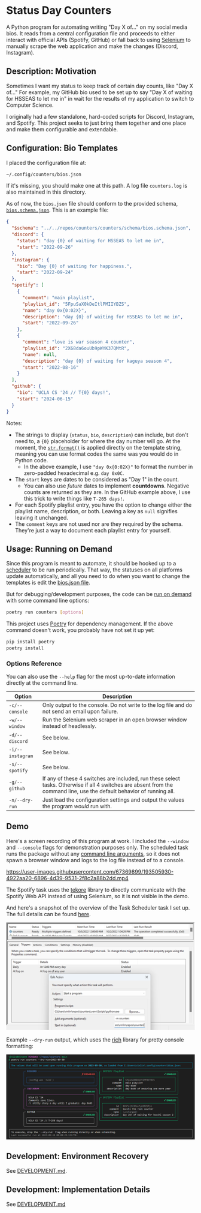 # Status Day Counters

<!-- > :mega: This README is mostly for future me if I decide to come back and
> review/enhance this project. If by any chance you are a stray visitor, you're
> welcome to use this code and instructions to mess around with your social
> media accounts too. -->

A Python program for automating writing "Day X of..." on my social media bios.
It reads from a central configuration file and proceeds to either interact with
official APIs (Spotify, GitHub) or fall back to using
[Selenium](https://selenium-python.readthedocs.io/index.html) to manually scrape
the web application and make the changes (Discord, Instagram).


## Description: Motivation

Sometimes I want my status to keep track of certain day counts, like "Day X
of..." For example, my GitHub bio used to be set up to say "Day X of waiting for
HSSEAS to let me in" in wait for the results of my application to switch to
Computer Science.

I originally had a few standalone, hard-coded scripts for Discord, Instagram,
and Spotify. This project seeks to just bring them together and one place and
make them configurable and extendable.

<!--
The original standalone scripts are included in the [standalones](standalones)
directory just for record. I am 100% sure they do not work anymore.
-->


## Configuration: Bio Templates

I placed the configuration file at:

```sh
~/.config/counters/bios.json
```

If it's missing, you should make one at this path. A log file `counters.log` is
also maintained in this directory.

As of now, the `bios.json` file should conform to the provided schema,
[`bios.schema.json`](counters/schema/bios.schema.json). This is an example file:

```json
{
  "$schema": "../../repos/counters/counters/schema/bios.schema.json",
  "discord": {
    "status": "day {0} of waiting for HSSEAS to let me in",
    "start": "2022-09-26"
  },
  "instagram": {
    "bio": "Day {0} of waiting for happiness.",
    "start": "2022-09-24"
  },
  "spotify": [
    {
      "comment": "main playlist",
      "playlist_id": "5FpuSaX0kDeItlPMIIYBZS",
      "name": "day 0x{0:02X}",
      "description": "day {0} of waiting for HSSEAS to let me in",
      "start": "2022-09-26"
    },
    {
      "comment": "love is war season 4 counter",
      "playlist_id": "2X68da6ouUb9pWYK37QMtR",
      "name": null,
      "description": "day {0} of waiting for kaguya season 4",
      "start": "2022-08-16"
    }
  ],
  "github": {
    "bio": "UCLA CS '24 // T{0} days!",
    "start": "2024-06-15"
  }
}
```

Notes:

* The strings to display (`status`, `bio`, `description`) can include, but don't
  need to, a `{0}` placeholder for where the day number will go. At the moment,
  the
  [`str.format()`](https://docs.python.org/3/library/stdtypes.html#str.format)
  is applied directly on the template string, meaning you can use format codes
  the same was you would do in Python code.
  * In the above example, I use `"day 0x{0:02X}"` to format the number in
    zero-padded hexadecimal e.g. `day 0x0C`.
* The `start` keys are dates to be considered as "Day 1" in the count.
  * You can also use *future* dates to implement **countdowns**. Negative counts
    are returned as they are. In the GitHub example above, I use this trick
    to write things like `T-265 days!`.
* For each Spotify playlist entry, you have the option to change either the
  playlist name, description, or both. Leaving a key as `null` signifies leaving
  it unchanged.
* The `comment` keys are not used nor are they required by the schema. They're
  just a way to document each playlist entry for yourself.


## Usage: Running on Demand

Since this program is meant to automate, it should be hooked up to a
[scheduler](docs/SETUP.md) to be run periodically. That way, the statuses on all
platforms update automatically, and all you need to do when you want to change
the templates is edit the [bios.json file](#configuration-bio-templates).

But for debugging/development purposes, the code can be [run on demand](#demo)
with some command line options:

```sh
poetry run counters [options]
```

This project uses [Poetry](https://python-poetry.org/) for dependency
management. If the above command doesn't work, you probably have not set it up
yet:

```sh
pip install poetry
poetry install
```


### Options Reference

You can also use the `--help` flag for the most up-to-date information directly
at the command line.

| Option           | Description                                                                                                                                                             |
| ---------------- | ----------------------------------------------------------------------------------------------------------------------------------------------------------------------- |
| `-c/--console`   | Only output to the console. Do not write to the log file and do not send an email upon failure.                                                                         |
| `-w/--window`    | Run the Selenium web scraper in an open browser window instead of headlessly.                                                                                           |
| `-d/--discord`   | See below.                                                                                                                                                              |
| `-i/--instagram` | See below.                                                                                                                                                              |
| `-s/--spotify`   | See below.                                                                                                                                                              |
| `-g/--github`    | If any of these 4 switches are included, run these select tasks. Otherwise if all 4 switches are absent from the command line, use the default behavior of running all. |
| `-n/--dry-run`   | Just load the configuration settings and output the values the program *would* run with.                                                                                |


## Demo

<!-- TODO: Video demo is kind of outdated -->

Here's a screen recording of this program at work. I included the `--window` and
`--console` flags for demonstration purposes only. The scheduled task runs the
package without any [command line arguments](#usage-running-on-demand), so it
does not spawn a browser window and logs to the log file instead of to a
console.

https://user-images.githubusercontent.com/67369899/193505930-4922aa20-6896-4d39-9531-2f8c2a88b2dd.mp4

The Spotify task uses the [tekore](docs/DEVELOPMENT.md#development-details)
library to directly communicate with the Spotify Web API instead of using
Selenium, so it is not visible in the demo.

And here's a snapshot of the overview of the Task Scheduler task I set up. The
full details can be found [here](docs/SETUP.md).

![Task Scheduler Overview](demo/task-scheduler-overview.png)

<!-- END TODO -->

Example `--dry-run` output, which uses the
[rich](https://rich.readthedocs.io/en/stable/introduction.html) library for
pretty console formatting:

![Dry Run Output](demo/dry-run-output.png)


## Development: Environment Recovery

See [DEVELOPMENT.md](docs/DEVELOPMENT.md#environment-recovery).


## Development: Implementation Details

See [DEVELOPMENT.md](docs/DEVELOPMENT.md#development-details)
